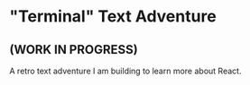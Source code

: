 # "Terminal" Text Adventure
## (WORK IN PROGRESS)

A retro text adventure I am building to learn more about React.
